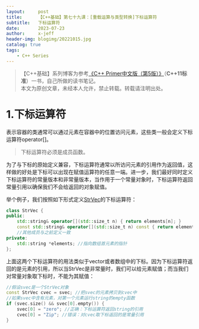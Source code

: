 ```yaml
---
layout:     post
title:      【C++基础】第七十九课：[重载运算与类型转换]下标运算符
subtitle:   下标运算符
date:       2023-07-23
author:     x-jeff
header-img: blogimg/20221015.jpg
catalog: true
tags:
    - C++ Series
---
```

>【C++基础】系列博客为参考[《C++ Primer中文版（第5版）》](https://www.phei.com.cn/module/goods/wssd_content.jsp?bookid=37655)（**C++11标准**）一书，自己所做的读书笔记。  
>本文为原创文章，未经本人允许，禁止转载。转载请注明出处。

# 1.下标运算符

表示容器的类通常可以通过元素在容器中的位置访问元素，这些类一般会定义下标运算符operator[]。

>下标运算符必须是成员函数。

为了与下标的原始定义兼容，下标运算符通常以所访问元素的引用作为返回值，这样做的好处是下标可以出现在赋值运算符的任意一端。进一步，我们最好同时定义下标运算符的常量版本和非常量版本，当作用于一个常量对象时，下标运算符返回常量引用以确保我们不会给返回的对象赋值。

举个例子，我们按照如下形式定义[StrVec](http://shichaoxin.com/2023/05/30/C++基础-第七十三课-拷贝控制-动态内存管理类/#11strvec类的设计)的下标运算符：

```c++
class StrVec {
public:
	std::string& operator[](std::size_t n) { return elements[n]; }
	const std::string& operator[](std::size_t n) const { return elements[n]; }
	//其他成员与之前定义一致
private:
	std::string *elements; //指向数组首元素的指针
};
```

上面这两个下标运算符的用法类似于vector或者数组中的下标。因为下标运算符返回的是元素的引用，所以当StrVec是非常量时，我们可以给元素赋值；而当我们对常量对象取下标时，不能为其赋值：

```c++
//假设svec是一个StrVec对象
const StrVec cvec = svec; //把svec的元素拷贝到cvec中
//如果svec中含有元素，对第一个元素运行string的empty函数
if (svec.size() && svec[0].empty()) {
	svec[0] = "zero"; //正确：下标运算符返回string的引用
	cvec[0] = "Zip"; //错误：对cvec取下标返回的是常量引用
}
```